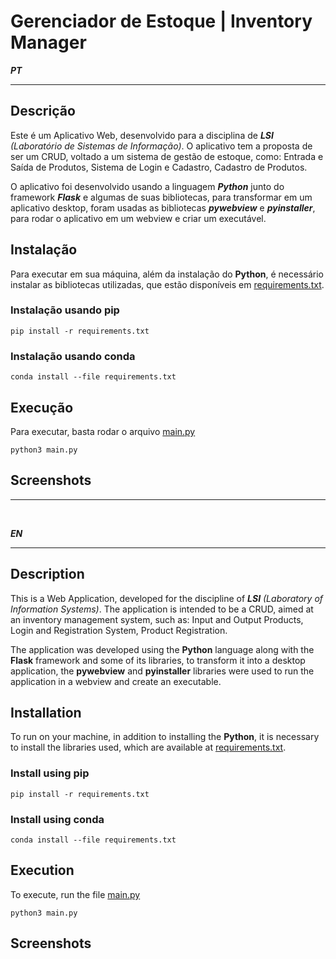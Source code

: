 # **Gerenciador de Estoque | Inventory Manager**

***PT*** <br>
___________________________________________________

## **Descrição**
Este é um Aplicativo Web, desenvolvido para a disciplina de ***LSI** (Laboratório de Sistemas de Informação)*. O aplicativo tem a proposta de ser um CRUD, voltado a um sistema de gestão de estoque, como: Entrada e Saída de Produtos, Sistema de Login e Cadastro, Cadastro de Produtos.

O aplicativo foi desenvolvido usando a linguagem ***Python*** junto do framework ***Flask*** e algumas de suas bibliotecas, para transformar em um aplicativo desktop, foram usadas as bibliotecas ***pywebview*** e ***pyinstaller***, para rodar o aplicativo em um webview e criar um executável. 

## **Instalação**

Para executar em sua máquina, além da instalação do **Python**, é necessário instalar as bibliotecas utilizadas, que estão disponíveis em [requirements.txt](requirements.txt).

### **Instalação usando pip**
~~~
pip install -r requirements.txt
~~~

### **Instalação usando conda**
~~~
conda install --file requirements.txt 
~~~

## **Execução**

Para executar, basta rodar o arquivo [main.py](main.py)

~~~
python3 main.py
~~~

## Screenshots

----------------------------------------------------
<br>

***EN*** <br>
____________________________________________________

## **Description**
This is a Web Application, developed for the discipline of ***LSI** (Laboratory of Information Systems)*. The application is intended to be a CRUD, aimed at an inventory management system, such as: Input and Output Products, Login and Registration System, Product Registration.

The application was developed using the **Python** language along with the **Flask** framework and some of its libraries, to transform it into a desktop application, the **pywebview** and **pyinstaller** libraries were used to run the application in a webview and create an executable.

## **Installation**
To run on your machine, in addition to installing the **Python**, it is necessary to install the libraries used, which are available at [requirements.txt](requirements.txt).

### **Install using pip**
~~~
pip install -r requirements.txt
~~~

### **Install using conda**
~~~
conda install --file requirements.txt 
~~~

## **Execution**

To execute, run the file [main.py](main.py)

~~~
python3 main.py
~~~

## Screenshots
